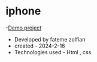 # iphone
-[Demo project](https://fateme-zfn.github.io/chechbox/)
- Developed by fateme zolfian
- created - 2024-2-16
- Technologies used - Html , css


